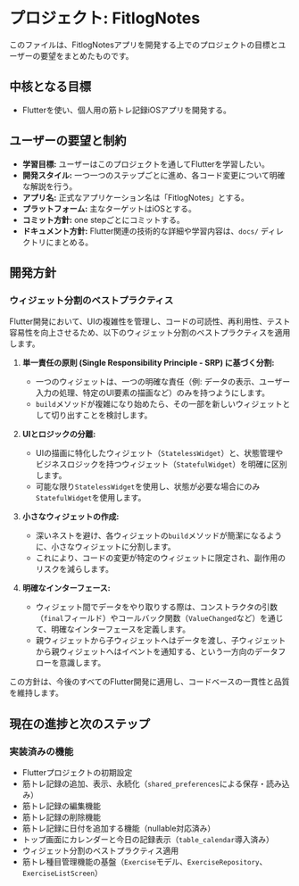 # プロジェクト: FitlogNotes

このファイルは、FitlogNotesアプリを開発する上でのプロジェクトの目標とユーザーの要望をまとめたものです。

## 中核となる目標
- Flutterを使い、個人用の筋トレ記録iOSアプリを開発する。

## ユーザーの要望と制約
- **学習目標:** ユーザーはこのプロジェクトを通してFlutterを学習したい。
- **開発スタイル:** 一つ一つのステップごとに進め、各コード変更について明確な解説を行う。
- **アプリ名:** 正式なアプリケーション名は「FitlogNotes」とする。
- **プラットフォーム:** 主なターゲットはiOSとする。
- **コミット方針:** one stepごとにコミットする。
- **ドキュメント方針:** Flutter関連の技術的な詳細や学習内容は、`docs/` ディレクトリにまとめる。

## 開発方針

### ウィジェット分割のベストプラクティス

Flutter開発において、UIの複雑性を管理し、コードの可読性、再利用性、テスト容易性を向上させるため、以下のウィジェット分割のベストプラクティスを適用します。

1.  **単一責任の原則 (Single Responsibility Principle - SRP) に基づく分割:**
    *   一つのウィジェットは、一つの明確な責任（例: データの表示、ユーザー入力の処理、特定のUI要素の描画など）のみを持つようにします。
    *   `build`メソッドが複雑になり始めたら、その一部を新しいウィジェットとして切り出すことを検討します。

2.  **UIとロジックの分離:**
    *   UIの描画に特化したウィジェット（`StatelessWidget`）と、状態管理やビジネスロジックを持つウィジェット（`StatefulWidget`）を明確に区別します。
    *   可能な限り`StatelessWidget`を使用し、状態が必要な場合にのみ`StatefulWidget`を使用します。

3.  **小さなウィジェットの作成:**
    *   深いネストを避け、各ウィジェットの`build`メソッドが簡潔になるように、小さなウィジェットに分割します。
    *   これにより、コードの変更が特定のウィジェットに限定され、副作用のリスクを減らします。

4.  **明確なインターフェース:**
    *   ウィジェット間でデータをやり取りする際は、コンストラクタの引数（`final`フィールド）やコールバック関数（`ValueChanged`など）を通じて、明確なインターフェースを定義します。
    *   親ウィジェットから子ウィジェットへはデータを渡し、子ウィジェットから親ウィジェットへはイベントを通知する、という一方向のデータフローを意識します。

この方針は、今後のすべてのFlutter開発に適用し、コードベースの一貫性と品質を維持します。

## 現在の進捗と次のステップ

### 実装済みの機能

*   Flutterプロジェクトの初期設定
*   筋トレ記録の追加、表示、永続化（`shared_preferences`による保存・読み込み）
*   筋トレ記録の編集機能
*   筋トレ記録の削除機能
*   筋トレ記録に日付を追加する機能（nullable対応済み）
*   トップ画面にカレンダーと今日の記録表示（`table_calendar`導入済み）
*   ウィジェット分割のベストプラクティス適用
*   筋トレ種目管理機能の基盤（`Exercise`モデル、`ExerciseRepository`、`ExerciseListScreen`）
